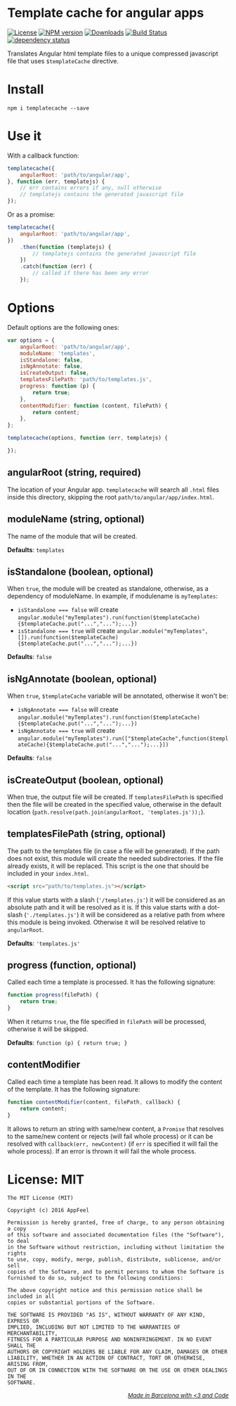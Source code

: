 # Template cache for angular apps

[![License](http://img.shields.io/badge/license-MIT-blue.svg?style=flat)](https://npmjs.org/package/templatecache)
[![NPM version](http://img.shields.io/npm/v/templatecache.svg?style=flat)](https://npmjs.org/package/templatecache)
[![Downloads](http://img.shields.io/npm/dm/templatecache.svg?style=flat)](https://npmjs.org/package/templatecache)
[![Build Status](http://img.shields.io/travis/appfeel/templatecache.svg?style=flat)](https://travis-ci.org/appfeel/templatecache)
[![dependency status](https://img.shields.io/david/appfeel/templatecache.svg?style=flat)](https://david-dm.org/appfeel/templatecache)

Translates Angular html template files to a unique compressed javascript file that uses `$templateCache` directive.

# Install

```
npm i templatecache --save
```

# Use it

With a callback function:

```js
templatecache({
    angularRoot: 'path/to/angular/app',
}, function (err, templatejs) {
    // err contains errors if any, null otherwise
    // templatejs contains the generated javascript file
});
```

Or as a promise:

```js
templatecache({
    angularRoot: 'path/to/angular/app',
})
    .then(function (templatejs) {
        // templatejs contains the generated javascript file
    })
    .catch(function (err) {
        // called if there has been any error
    });
```

# Options

Default options are the following ones:

```js
var options = {
    angularRoot: 'path/to/angular/app',
    moduleName: 'templates',
    isStandalone: false,
    isNgAnnotate: false,
    isCreateOutput: false,
    templatesFilePath: 'path/to/templates.js',
    progress: function (p) {
        return true;
    },
    contentModifier: function (content, filePath) {
        return content;
    },
};

templatecache(options, function (err, templatejs) {

});
```


## angularRoot (string, required)
The location of your Angular app. `templatecache` will search all `.html` files inside this directory, skipping the root `path/to/angular/app/index.html`.


## moduleName (string, optional)
The name of the module that will be created.

**Defaults**: `templates`


## isStandalone (boolean, optional)
When `true`, the module will be created as standalone, otherwise, as a dependency of moduleName.
In example, if modulename is `myTemplates`:

- `isStandalone === false` will create `angular.module("myTemplates").run(function($templateCache){$templateCache.put("...","...");...})`
- `isStandalone === true` will create `angular.module("myTemplates",[]).run(function($templateCache){$templateCache.put("...","...");...})`

**Defaults**: `false`


## isNgAnnotate (boolean, optional)
When `true`, `$templateCache` variable will be annotated, otherwise it won't be:

- `isNgAnnotate === false` will create `angular.module("myTemplates").run(function($templateCache){$templateCache.put("...","...");...})`
- `isNgAnnotate === true` will create `angular.module("myTemplates").run(["$templateCache",function($templateCache){$templateCache.put("...","...");...}])`

**Defaults**: `false`


## isCreateOutput (boolean, optional)
When true, the output file will be created. If `templatesFilePath` is specified then the file will be created in the specified value, otherwise in the default location (`path.resolve(path.join(angularRoot, 'templates.js'));`).


## templatesFilePath (string, optional)
The path to the templates file (in case a file will be generated). If the path does not exist, this module will create the needed subdirectories. If the file already exists, it will be replaced. This script is the one that should be included in your `index.html`.

```html
<script src="path/to/templates.js"></script>
```

If this value starts with a slash  (`'/templates.js'`) it will be considered as an absolute path and it will be resolved as it is.
If this value starts with a dot-slash (`'./templates.js'`) it will be considered as a relative path from where this module is being invoked.
Otherwise it will be resolved relative to `angularRoot`.

**Defaults**: `'templates.js'`


## progress (function, optional)
Called each time a template is processed. It has the following signature:

```js
function progress(filePath) {
    return true;
}
```

When it returns `true`, the file specified in `filePath` will be processed, otherwise it will be skipped.

**Defaults**: `function (p) { return true; }`


## contentModifier
Called each time a template has been read. It allows to modify the content of the template. It has the following signature:

```js
function contentModifier(content, filePath, callback) {
    return content;
}
```

It allows to return an string with same/new content, a `Promise` that resolves to the same/new content or rejects (will fail whole process) or it can be resolved with `callback(err, newContent)` (if `err` is specified it will fail the whole process). If an error is thrown it will fail the whole process. 

# License: MIT

```
The MIT License (MIT)

Copyright (c) 2016 AppFeel

Permission is hereby granted, free of charge, to any person obtaining a copy
of this software and associated documentation files (the "Software"), to deal
in the Software without restriction, including without limitation the rights
to use, copy, modify, merge, publish, distribute, sublicense, and/or sell
copies of the Software, and to permit persons to whom the Software is
furnished to do so, subject to the following conditions:

The above copyright notice and this permission notice shall be included in all
copies or substantial portions of the Software.

THE SOFTWARE IS PROVIDED "AS IS", WITHOUT WARRANTY OF ANY KIND, EXPRESS OR
IMPLIED, INCLUDING BUT NOT LIMITED TO THE WARRANTIES OF MERCHANTABILITY,
FITNESS FOR A PARTICULAR PURPOSE AND NONINFRINGEMENT. IN NO EVENT SHALL THE
AUTHORS OR COPYRIGHT HOLDERS BE LIABLE FOR ANY CLAIM, DAMAGES OR OTHER
LIABILITY, WHETHER IN AN ACTION OF CONTRACT, TORT OR OTHERWISE, ARISING FROM,
OUT OF OR IN CONNECTION WITH THE SOFTWARE OR THE USE OR OTHER DEALINGS IN THE
SOFTWARE.
```

*<p style="font-size: small;" align="right"><a color="#232323;" href="http://appfeel.com">Made in Barcelona with <span color="#FCB"><3</span> and <span color="#BBCCFF">Code</span></a></p>*